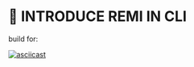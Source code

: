 # 🦇 INTRODUCE REMI IN CLI

build for: 

[![asciicast](https://asciinema.org/a/4wD0kCW0AZEf5Vwb2pA2Izoaj.svg)](https://asciinema.org/a/4wD0kCW0AZEf5Vwb2pA2Izoaj?autoplay=1)